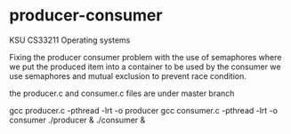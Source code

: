 # producer-consumer
KSU CS33211 Operating systems

Fixing the producer consumer problem with the use of semaphores where we put the produced item into a container to be used by the consumer we use semaphores and mutual exclusion to prevent race condition. 

the producer.c and consumer.c files are under master branch

gcc producer.c -pthread -lrt -o producer
gcc consumer.c -pthread -lrt -o consumer
./producer & ./consumer &

